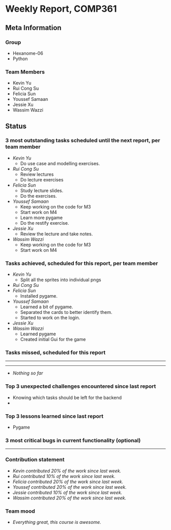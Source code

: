 # Weekly Report, COMP361

## Meta Information

### Group

* Hexanome-06
* Python

### Team Members

* Kevin Yu
* Rui Cong Su
* Felicia Sun
* Youssef Samaan
* Jessie Xu
* Wassim Wazzi

## Status

### 3 most outstanding tasks scheduled until the next report, per team member

* *Kevin Yu*
  * Do use case and modelling exercises.
* *Rui Cong Su*
  * Review lectures
  * Do lecture exercises
* *Felicia Sun*
  * Study lecture slides.
  * Do the exercises.
* *Youssef Samaan*
  * Keep working on the code for M3
  * Start work on M4
  * Learn more pygame
  * Do the restify exercise.
* *Jessie Xu*
  * Review the lecture and take notes.
* *Wassim Wazzi*
  * Keep working on the code for M3
  * Start work on M4

### Tasks achieved, scheduled for this report, per team member

* *Kevin Yu*
  * Split all the sprites into individual pngs
* *Rui Cong Su*
* *Felicia Sun*
  * Installed pygame. 
* *Youssef Samaan*
  * Learned a bit of pygame.
  * Separated the cards to better identify them.
  * Started to work on the login.
* *Jessie Xu*
* *Wassim Wazzi*
  * Learned pygame
  * Created initial Gui for the game

### Tasks missed, scheduled for this report

---

---

* *Nothing so far*

### Top 3 unexpected challenges encountered since last report

* Knowing which tasks should be left for the backend
* 

### Top 3 lessons learned since last report

* Pygame

### 3 most critical bugs in current functionality (optional)

---

### Contribution statement

* *Kevin contributed 20% of the work since last week.*
* *Rui contributed 10% of the work since last week.*
* *Felicia contributed 20% of the work since last week.*
* *Youssef contributed 20% of the work since last week.*
* *Jessie contributed 10% of the work since last week.*
* *Wassim contributed 20% of the work since last week.*

### Team mood

* *Everything great, this course is awesome.*
